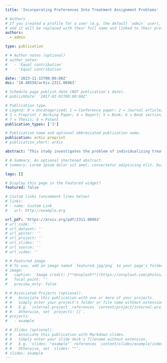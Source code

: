 ```yaml
---
title: 'Incorporating Preferences Into Treatment Assignment Problems'

# Authors
# If you created a profile for a user (e.g. the default `admin` user), write the username (folder name) here
# and it will be replaced with their full name and linked to their profile.
authors:
  - admin

type: publication

# # Author notes (optional)
# author_notes:
#   - 'Equal contribution'
#   - 'Equal contribution'

date: '2023-11-15T00:00:00Z'
doi: '10.48550/arXiv.2311.08963'

# Schedule page publish date (NOT publication's date).
# publishDate: '2017-01-01T00:00:00Z'

# Publication type.
# Legend: 0 = Uncategorized; 1 = Conference paper; 2 = Journal article;
# 3 = Preprint / Working Paper; 4 = Report; 5 = Book; 6 = Book section;
# 7 = Thesis; 8 = Patent
publication_types: ['3']

# Publication name and optional abbreviated publication name.
publication: arXiv preprint
# publication_short: arXiv

abstract: "This study investigates the problem of individualizing treatment allocations using stated preferences for treatments. If individuals know in advance how the assignment will be individualized based on their stated preferences, they may state false preferences. We derive an individualized treatment rule (ITR) that maximizes welfare when individuals strategically state their preferences. We also show that the optimal ITR is strategy-proof, that is, individuals do not have a strong incentive to lie even if they know the optimal ITR a priori. Constructing the optimal ITR requires information on the distribution of true preferences and the average treatment effect conditioned on true preferences. In practice, the information must be identified and estimated from the data. As true preferences are hidden information, the identification is not straightforward. We discuss two experimental designs that allow the identification: strictly strategy-proof randomized controlled trials and doubly randomized preference trials. Under the presumption that data comes from one of these experiments, we develop data-dependent procedures for determining ITR, that is, statistical treatment rules (STRs). The maximum regret of the proposed STRs converges to zero at a rate of the square root of the sample size. An empirical application demonstrates our proposed STRs."

# # Summary. An optional shortened abstract.
# summary: Lorem ipsum dolor sit amet, consectetur adipiscing elit. Duis posuere tellus ac convallis placerat. Proin tincidunt magna sed ex sollicitudin condimentum.

tags: []

# Display this page in the Featured widget?
featured: false

# Custom links (uncomment lines below)
# links:
# - name: Custom Link
#   url: http://example.org

url_pdf: 'https://arxiv.org/pdf/2311.08963'
# url_code: ''
# url_dataset: ''
# url_poster: ''
# url_project: ''
# url_slides: ''
# url_source: ''
# url_video: ''

# # Featured image
# # To use, add an image named `featured.jpg/png` to your page's folder.
# image:
#   caption: 'Image credit: [**Unsplash**](https://unsplash.com/photos/pLCdAaMFLTE)'
#   focal_point: ''
#   preview_only: false

# # Associated Projects (optional).
# #   Associate this publication with one or more of your projects.
# #   Simply enter your project's folder or file name without extension.
# #   E.g. `internal-project` references `content/project/internal-project/index.md`.
# #   Otherwise, set `projects: []`.
# projects:
#   - example

# # Slides (optional).
# #   Associate this publication with Markdown slides.
# #   Simply enter your slide deck's filename without extension.
# #   E.g. `slides: "example"` references `content/slides/example/index.md`.
# #   Otherwise, set `slides: ""`.
# slides: example
---
```

